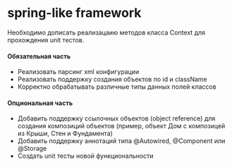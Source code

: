 # spring-like framework

Необходимо дописать реализацаию методов класса Context для прохождения unit тестов.

#### Обязательная часть
* Реализовать парсинг xml конфигурации 
* Реализовать поддержку создания объектов по id и className
* Корректно обрабатывать различные типы данных полей классов

#### Опциональная часть
* Добавить поддержку ссылочных объектов (object reference) для создания композиций объектов 
(пример, объект Дом с композицей из Крыши, Стен и Фундамента)
* Добавить поддержку аннотаций типа @Autowired, @Component или @Storage
* Создать unit тесты новой функциональности